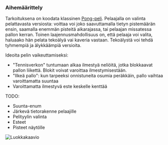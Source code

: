 ### Aihemäärittely

Tarkoituksena on koodata klassinen [Pong-peli](https://en.wikipedia.org/wiki/Pong).
Pelaajalla on valinta pelattavasta versiosta: voittaa voi joko saavuttamalla tietyn pistemäärän ensin, saamalla enemmän pisteitä aikarajassa, tai pelaajan missatessa pallon kerran. Toinen laajennusmahdollisuus on, että pelaaja voi valita, haluaako hän pelata tekoälyä vai kaveria vastaan. Tekoälystä voi tehdä tyhmempiä ja älykkäämpiä versioita.

Ideoita pelin vaikeuttamiseksi:
- "Tennisverkon" tuntumaan alkaa ilmestyä neliöitä, jotka blokkaavat pallon liikettä. Blokit voivat varoittaa ilmestymisestään.
- "Ilkeä pallo": kun tarpeeksi onnistuneita osumia peräkkäin, pallo vaihtaa varoittamatta suuntaa
- Varoittamatta ilmestyvä este keskelle kenttää

TODO:
- Suunta-enum
- Järkevä tietorakenne pelaajille
- Pelityylin valinta
- Esteet
- Pisteet näytölle

![Luokkakaavio](luokkakaavio_tarkempi.png)
